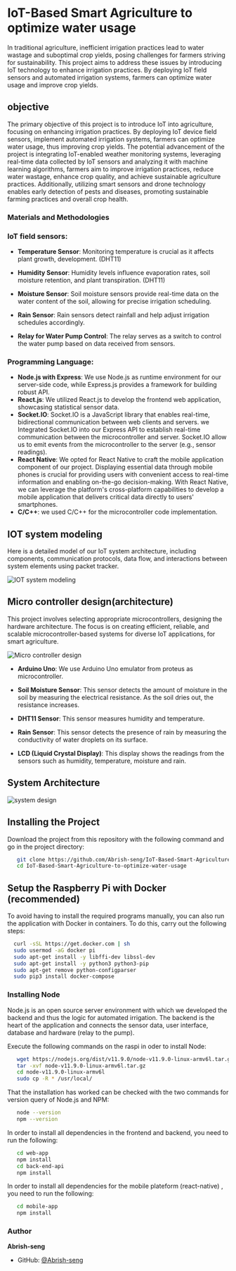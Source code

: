 # IoT-Based Smart Agriculture to optimize water usage

In traditional agriculture, inefficient irrigation practices lead to water wastage and suboptimal crop yields, posing challenges for farmers striving for sustainability. This project aims to address these issues by introducing IoT technology to enhance irrigation practices. By deploying IoT field sensors and automated irrigation systems, farmers can optimize water usage and improve crop yields.

## objective

The primary objective of this project is to introduce IoT into agriculture, focusing on enhancing irrigation practices. By deploying IoT device field sensors, implement automated irrigation systems, farmers can optimize water usage, thus improving crop yields. The potential advancement of the project is integrating IoT-enabled weather monitoring systems, leveraging real-time data collected by IoT sensors and analyzing it with machine learning algorithms, farmers aim to improve irrigation practices, reduce water wastage, enhance crop quality, and achieve sustainable agriculture practices. Additionally, utilizing smart sensors and drone technology enables early detection of pests and diseases, promoting sustainable farming practices and overall crop health.

### Materials and Methodologies

### IoT field sensors:

- **Temperature Sensor**: Monitoring temperature is crucial as it affects plant growth, development. (DHT11)

- **Humidity Sensor**: Humidity levels influence evaporation rates, soil moisture retention, and plant transpiration. (DHT11)

- **Moisture Sensor**: Soil moisture sensors provide real-time data on the water content of the soil, allowing for precise irrigation scheduling.

- **Rain Sensor**: Rain sensors detect rainfall and help adjust irrigation schedules accordingly.

- **Relay for Water Pump Control**: The relay serves as a switch to control the water pump based on data received from sensors.

### Programming Language:

- **Node.js with Express**: We use Node.js as runtime environment for our server-side code, while Express.js provides a framework for building robust API.
- **React.js**: We utilized React.js to develop the frontend web application, showcasing statistical sensor data.
- **Socket.IO**: Socket.IO is a JavaScript library that enables real-time, bidirectional communication between web clients and servers. we Integrated Socket.IO into our Express API to establish real-time communication between the microcontroller and server. Socket.IO allow us to emit events from the microcontroller to the server (e.g., sensor readings).
- **React Native**: We opted for React Native to craft the mobile application component of our project. Displaying essential data through mobile phones is crucial for providing users with convenient access to real-time information and enabling on-the-go decision-making. With React Native, we can leverage the platform's cross-platform capabilities to develop a mobile application that delivers critical data directly to users' smartphones.
- **C/C++**: we used C/C++ for the microcontroller code implementation.

## IOT system modeling

Here is a detailed model of our IoT system architecture, including components, communication protocols, data flow, and interactions between system elements using packet tracker.

![IOT system modeling](./asset/iot-system-model.PNG)

## Micro controller design(architecture)

This project involves selecting appropriate microcontrollers, designing the hardware architecture. The focus is on creating efficient, reliable, and scalable microcontroller-based systems for diverse IoT applications, for smart agriculture.

![Micro controller design](./asset/iot-2.jpg)

- **Arduino Uno**: We use Arduino Uno emulator from proteus as microcontroller.
- **Soil Moisture Sensor**: This sensor detects the amount of moisture in the soil by measuring the electrical resistance. As the soil dries out, the resistance increases.
- **DHT11 Sensor**: This sensor measures humidity and temperature.
- **Rain Sensor**: This sensor detects the presence of rain by measuring the conductivity of water droplets on its surface.

- **LCD (Liquid Crystal Display)**: This display shows the readings from the sensors such as humidity, temperature, moisture and rain.

## System Architecture

![system design](./asset/iot-1.jpg)

## Installing the Project

Download the project from this repository with the following command and go in the project directory:

```bash
   git clone https://github.com/Abrish-seng/IoT-Based-Smart-Agriculture-to-optimize-water-usage.git
   cd IoT-Based-Smart-Agriculture-to-optimize-water-usage
```

## Setup the Raspberry Pi with Docker (recommended)

To avoid having to install the required programs manually, you can also run the application with Docker in containers. To do this, carry out the following steps:

```bash
  curl -sSL https://get.docker.com | sh
  sudo usermod -aG docker pi
  sudo apt-get install -y libffi-dev libssl-dev
  sudo apt-get install -y python3 python3-pip
  sudo apt-get remove python-configparser
  sudo pip3 install docker-compose
```

### Installing Node

Node.js is an open source server environment with which we developed the backend and thus the logic for automated irrigation. The backend is the heart of the application and connects the sensor data, user interface, database and hardware (relay to the pump).

Execute the following commands on the raspi in oder to install Node:

```bash
   wget https://nodejs.org/dist/v11.9.0/node-v11.9.0-linux-armv6l.tar.gz
   tar -xvf node-v11.9.0-linux-armv6l.tar.gz
   cd node-v11.9.0-linux-armv6l
   sudo cp -R * /usr/local/
```

That the installation has worked can be checked with the two commands for version query of Node.js and NPM:

```bash
   node --version
   npm --version
```

In order to install all dependencies in the frontend and backend, you need to run the following:

```bash
   cd web-app
   npm install
   cd back-end-api
   npm install
```

In order to install all dependencies for the mobile plateform (react-native) , you need to run the following:

```bash
   cd mobile-app
   npm install
```

### Author

**Abrish-seng**

- GitHub: [@Abrish-seng](https://github.com/Abrish-seng)
